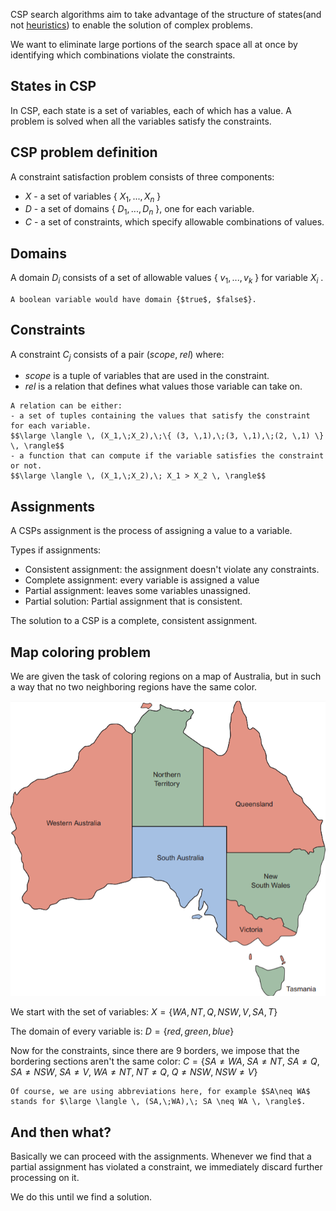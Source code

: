CSP search algorithms aim to take advantage of the structure of states(and not [heuristics](Heuristics.md)) to enable the solution of complex problems.

We want to eliminate large portions of the search space all at once by identifying which combinations violate the constraints.


## States in CSP

In CSP, each state is a set of variables, each of which has a value. A problem is solved when all the variables satisfy the constraints.


## CSP problem definition

A constraint satisfaction problem consists of three components:
- $X$ - a set of variables { ${X_1,...,X_n}$ }
- $D$ - a set of domains { ${D_1,...,D_n}$ }, one for each variable.
- $C$ - a set of constraints, which specify allowable combinations of values.


## Domains

A domain $D_i$ consists of a set of allowable values { ${v_1,...,v_k}$ } for variable $X_i$ .

```ad-example
A boolean variable would have domain {$true$, $false$}.
```


##  Constraints

A constraint $C_j$ consists of a pair $(scope, \;rel)$ where:
- $scope$ is a tuple of variables that are used in the constraint.
- $rel$ is a relation that defines what values those variable can take on.

```ad-example
A relation can be either:
- a set of tuples containing the values that satisfy the constraint for each variable.
$$\large \langle \, (X_1,\;X_2),\;\{ (3, \,1),\;(3, \,1),\;(2, \,1) \} \, \rangle$$
- a function that can compute if the variable satisfies the constraint or not.
$$\large \langle \, (X_1,\;X_2),\; X_1 > X_2 \, \rangle$$
```


## Assignments

A CSPs assignment is the process of assigning a value to a variable.

Types if assignments:
- Consistent assignment: the assignment doesn't violate any constraints.
- Complete assignment: every variable is assigned a value
- Partial assignment: leaves some variables unassigned.
- Partial solution: Partial assignment that is consistent.

The solution to a CSP is a complete, consistent assignment.


## Map coloring problem

We are given the task of coloring regions on a map of Australia, but in such a way that no two neighboring regions have the same color.

![](../z_images/Pasted%20image%2020230416193009.png)

We start with the set of variables:
$X = \{WA,NT,Q,NSW,V,SA,T\}$

The domain of every variable is:
$D = \{red,green,blue\}$

Now for the constraints, since there are 9 borders, we impose that the bordering sections aren't the same color:
$C = \{SA\neq WA,\; SA \neq NT,\; SA\neq Q,\; SA \neq NSW,\; SA \neq V,\; WA \neq NT,\; NT \neq Q,\; Q \neq NSW,\; NSW \neq V\}$ 

```ad-note
Of course, we are using abbreviations here, for example $SA\neq WA$ stands for $\large \langle \, (SA,\;WA),\; SA \neq WA \, \rangle$.
```


## And then what?

Basically we can proceed with the assignments.
Whenever we find that a partial assignment has violated a constraint, we immediately discard further processing on it.

We do this until we find a solution.
